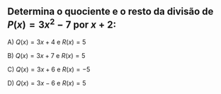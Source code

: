 ## Determina o quociente e o resto da divisão de $P(x) = 3x^{2} -7$ por $x+2$: 

A) $Q(x) = 3x+ 4$ e $R(x) = 5$

B) $Q(x) = 3x+ 7$ e $R(x) = 5$ 

C) $Q(x) = 3x+ 6$ e $R(x) = -5$

D) $Q(x) = 3x-6$ e $R(x) = 5$
